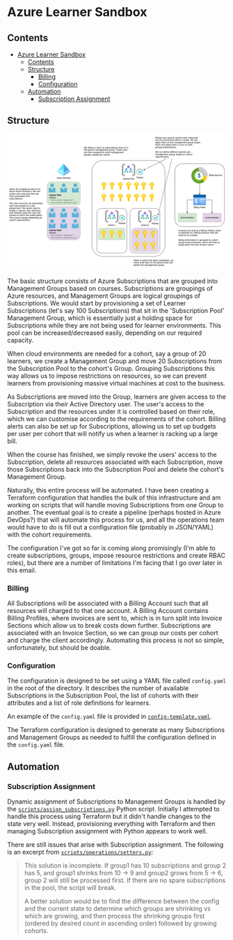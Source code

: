 # Azure Learner Sandbox

## Contents
- [Azure Learner Sandbox](#azure-learner-sandbox)
  - [Contents](#contents)
  - [Structure](#structure)
    - [Billing](#billing)
    - [Configuration](#configuration)
  - [Automation](#automation)
    - [Subscription Assignment](#subscription-assignment)

## Structure

![Infrastructure Diagram](./images/learner-environments.png)

The basic structure consists of Azure Subscriptions that are grouped into Management Groups based on courses. Subscriptions are groupings of Azure resources, and Management Groups are logical groupings of Subscriptions. We would start by provisioning a set of Learner Subscriptions (let's say 100 Subscriptions) that sit in the 'Subscription Pool' Management Group, which is essentially just a holding space for Subscriptions while they are not being used for learner environments. This pool can be increased/decreased easily, depending on our required capacity.

When cloud environments are needed for a cohort, say a group of 20 learners, we create a Management Group and move 20 Subscriptions from the Subscription Pool to the cohort's Group. Grouping Subscriptions this way allows us to impose restrictions on resources, so we can prevent learners from provisioning massive virtual machines at cost to the business.

As Subscriptions are moved into the Group, learners are given access to the Subscription via their Active Directory user. The user's access to the Subscription and the resources under it is controlled based on their role, which we can customise according to the requirements of the cohort. Billing alerts can also be set up for Subscriptions, allowing us to set up budgets per user per cohort that will notify us when a learner is racking up a large bill.

When the course has finished, we simply revoke the users' access to the Subscription, delete all resources associated with each Subscription, move those Subscriptions back into the Subscription Pool and delete the cohort's Management Group.

Naturally, this entire process will be automated. I have been creating a Terraform configuration that handles the bulk of this infrastructure and am working on scripts that will handle moving Subscriptions from one Group to another. The eventual goal is to create a pipeline (perhaps hosted in Azure DevOps?) that will automate this process for us, and all the operations team would have to do is fill out a configuration file (probably in JSON/YAML) with the cohort requirements.

The configuration I've got so far is coming along promisingly (I'm able to create subscriptions, groups, impose resource restrictions and create RBAC roles), but there are a number of limitations I'm facing that I go over later in this email. 

### Billing

All Subscriptions will be associated with a Billing Account such that all resources will charged to that one account. A Billing Account contains Billing Profiles, where invoices are sent to, which is in turn split into Invoice Sections which allow us to break costs down further. Subscriptions are associated with an Invoice Section, so we can group our costs per cohort and charge the client accordingly. Automating this process is not so simple, unfortunately, but should be doable.

### Configuration

The configuration is designed to be set using a YAML file called `config.yaml` in the root of the directory. It describes the number of available Subscriptions in the Subscription Pool, the list of cohorts with their attributes and a list of role definitions for learners.

An example of the `config.yaml` file is provided in [`config-template.yaml`](./config-template.yaml).

The Terraform configuration is designed to generate as many Subscriptions and Management Groups as needed to fulfill the configuration defined in the `config.yaml` file.

## Automation

### Subscription Assignment

Dynamic assignment of Subscriptions to Management Groups is handled by the [`scripts/assign_subscriptions.py`](scripts/assign_subscriptions.py) Python script. Initially I attempted to handle this process using Terraform but it didn't handle changes to the state very well. Instead, provisioning everything with Terraform and then managing Subscription assignment with Python appears to work well.

There are still issues that arise with Subscription assignment. The following is an excerpt from [`scripts/operations/setters.py`](./scripts/operations/setters.py):

> This solution is incomplete. If group1 has 10 subscriptions and group 2 has 5, and group1 shrinks from 10 -> 9
  and group2 grows from 5 -> 6, group 2 will still be processed first. If there are no spare subscriptions in the pool, the script will break.
>  
> A better solution would be to find the difference between the config and the current state to determine which groups are shrinking vs which are growing, and then process the shrinking groups first (ordered by desired count in ascending order) followed by growing cohorts.
